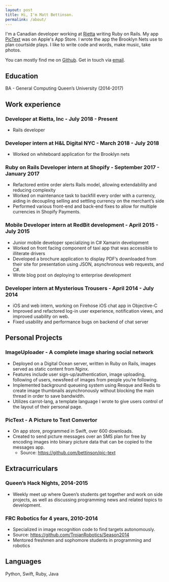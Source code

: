 ```yaml
---
layout: post
title: Hi, I'm Matt Bettinson.
permalink: /about/
---
```


I'm a Canadian developer working at [Rietta](https://rietta.com/) writing Ruby on Rails. My app [PicText](https://) was on Apple's App Store. I wrote the app the Brooklyn Nets use to plan courtside plays. I like to write code and words, make music, take photos.

You can mostly find me on [Github](http://github.com/bettinson). Get in touch via [email](mailto:mattbettinson@gmail.com).

## Education
BA - General Computing Queen’s University (2014-2017)

## Work experience

### Developer at Rietta, Inc - July 2018 - Present

- Rails developer 

### Developer intern at H&L Digital NYC - March 2018 - July 2018
- Worked on whiteboard application for the Brooklyn nets

### Ruby on Rails Developer intern at Shopify - September 2017 - January 2017
- Refactored entire order alerts Rails model, allowing extendability and reducing complexity
- Worked on maintenance task to backfill every order with a currency, aiding in decoupling selling and settling currency on the merchant’s side
- Performed various front-end and back-end fixes to allow for multiple currencies in Shopify Payments.


### Mobile Developer intern at RedBit development - April 2015 - July 2015
- Junior mobile developer specializing in C# Xamarin development
- Worked on front facing component of taxi app that was accessible to illiterate drivers
- Developed a brochure application to display PDF’s downloaded from their site for presentation using JSON, asynchronous web requests, and C#.
- Wrote blog post on deploying to enterprise development

### Developer intern at Mysterious Trousers - April 2014 - July 2014
- iOS and web intern, working on Firehose iOS chat app in Objective-C
- Improved and refactored log-in user experience, notification views, and improved usability on web.
- Fixed usability and performance bugs on backend of chat server

## Personal Projects

### ImageUploader - A complete image sharing social network
- Deployed on a Digital Ocean server, written in Ruby on Rails, images served as static content from Nginx.
- Features include user sign-up/authentication, image uploading, following of users, newsfeed of images from people you’re following.
- Implemented background queueing system using Resque and Redis to create image thumbnails asynchronously without blocking the main thread in order to save bandwidth.
- Utilizes carrot-lang, a template language I wrote to give users control of the layout of their personal page.

### PicText - A Picture to Text Convertor
- On app store, programmed in Swift, over 600 downloads.
- Created to send picture messages over an SMS plan for free by encoding images into binary picture data that can be copied to the messages app.
	- Source: https://github.com/bettinson/pic-text

## Extracurriculars
### Queen’s Hack Nights, 2014-2015
- Weekly meet up where Queen’s students get together and work on side projects, as well as discussing programming news and related topics to development.

### FRC Robotics for 4 years, 2010-2014
- Specialized in image recognition code to find targets autonomously.
-	Source: https://github.com/TrojanRobotics/Season2014
- Mentored freshmen and sophomore students in programming and robotics

## Languages
Python, Swift, Ruby, Java
